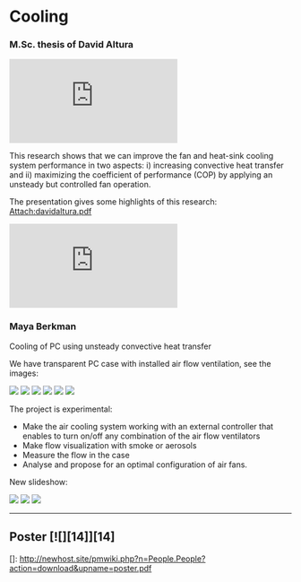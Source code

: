 # Cooling

### M.Sc. thesis of David Altura

![][1]

This research shows that we can improve the fan and heat-sink cooling system performance in two aspects: i) increasing convective heat transfer and ii) maximizing the coefficient of performance (COP) by applying an unsteady but controlled fan operation. 

The presentation gives some highlights of this research: [Attach:davidaltura.pdf][2] 



![][3]



### Maya Berkman

Cooling of PC using unsteady convective heat transfer 

We have transparent PC case with installed air flow ventilation, see the images: 

![][4] ![][5] ![][6] ![][7] ![][8] ![][9]

The project is experimental: 

*   Make the air cooling system working with an external controller that enables to turn on/off any combination of the air flow ventilators 
*   Make flow visualization with smoke or aerosols 
*   Measure the flow in the case 
*   Analyse and propose for an optimal configuration of air fans. 

New slideshow: 

![][10] ![][11] ![][12]



* * *



## Poster [![][14]][14]

 [1]: http://newhost.site/pmwiki.php?n=Research.Cooling?action=download&upname=promo.jpg ""
 [2]: http://newhost.site/pmwiki.php?n=Research.Cooling?action=download&upname=davidaltura.pdf
 [3]: http://newhost.site/pmwiki.php?n=Research.Cooling?action=download&upname=piv_inlet_outlet_fan_sink_model.jpg ""
 [4]: http://lh5.google.com/particle.tracking/R8si2OYRFgI/AAAAAAAABpI/LK8u1OmH7Uk/s144/Image002.jpg ""
 [5]: http://lh6.google.com/particle.tracking/R8si3eYRFhI/AAAAAAAABpQ/fhI9uQS_-1s/s144/Image007.jpg ""
 [6]: http://lh4.google.com/particle.tracking/R8si4-YRFiI/AAAAAAAABpY/vP-_WA9KYOk/s144/transparent_case003.jpg ""
 [7]: http://lh6.google.com/particle.tracking/R8si6eYRFjI/AAAAAAAABpg/5Wk5cNeE1-s/s144/transparent_case004.jpg ""
 [8]: http://lh3.google.com/particle.tracking/R8si7uYRFkI/AAAAAAAABpo/2oaTM7oZkzQ/s144/transparent_case005.jpg ""
 [9]: http://lh4.google.com/particle.tracking/R8si8-YRFlI/AAAAAAAABpw/3SOjlxtaEFU/s144/Image006.jpg ""
 [10]: http://lh3.ggpht.com/_Ehhk1abDUqc/ScbL_rRyojI/AAAAAAAAE8Y/OCi0xuo7ikM/s288/22032009050.jpg ""
 [11]: http://lh4.ggpht.com/_Ehhk1abDUqc/ScbMJXrw4RI/AAAAAAAAE8g/0dAjPrzBLag/s288/22032009051.jpg ""
 [12]: http://lh6.ggpht.com/_Ehhk1abDUqc/ScbMTZeWS6I/AAAAAAAAE8o/8H1mq2ZjeyU/s288/22032009052.jpg ""
 []: http://newhost.site/pmwiki.php?n=People.People?action=download&upname=poster.pdf